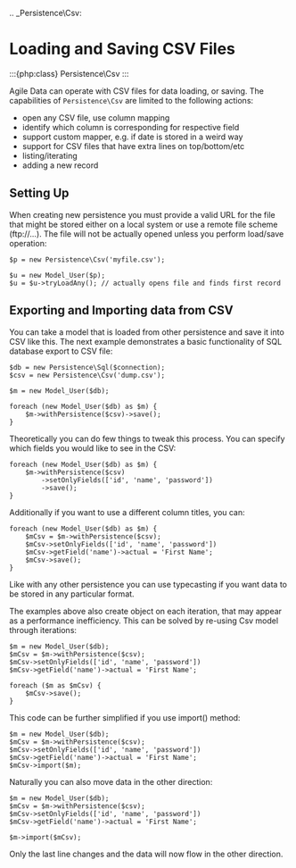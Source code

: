 .. _Persistence\Csv:

# Loading and Saving CSV Files

:::{php:class} Persistence\Csv
:::

Agile Data can operate with CSV files for data loading, or saving. The capabilities
of `Persistence\Csv` are limited to the following actions:

- open any CSV file, use column mapping
- identify which column is corresponding for respective field
- support custom mapper, e.g. if date is stored in a weird way
- support for CSV files that have extra lines on top/bottom/etc
- listing/iterating
- adding a new record

## Setting Up

When creating new persistence you must provide a valid URL for
the file that might be stored either on a local system or
use a remote file scheme (ftp://...). The file will not be
actually opened unless you perform load/save operation:

```
$p = new Persistence\Csv('myfile.csv');

$u = new Model_User($p);
$u = $u->tryLoadAny(); // actually opens file and finds first record
```

## Exporting and Importing data from CSV

You can take a model that is loaded from other persistence and save
it into CSV like this. The next example demonstrates a basic functionality
of SQL database export to CSV file:

```
$db = new Persistence\Sql($connection);
$csv = new Persistence\Csv('dump.csv');

$m = new Model_User($db);

foreach (new Model_User($db) as $m) {
    $m->withPersistence($csv)->save();
}
```

Theoretically you can do few things to tweak this process. You can specify
which fields you would like to see in the CSV:

```
foreach (new Model_User($db) as $m) {
    $m->withPersistence($csv)
        ->setOnlyFields(['id', 'name', 'password'])
        ->save();
}
```

Additionally if you want to use a different column titles, you can:

```
foreach (new Model_User($db) as $m) {
    $mCsv = $m->withPersistence($csv);
    $mCsv->setOnlyFields(['id', 'name', 'password'])
    $mCsv->getField('name')->actual = 'First Name';
    $mCsv->save();
}
```

Like with any other persistence you can use typecasting if you want data to be
stored in any particular format.

The examples above also create object on each iteration, that may appear as
a performance inefficiency. This can be solved by re-using Csv model through
iterations:

```
$m = new Model_User($db);
$mCsv = $m->withPersistence($csv);
$mCsv->setOnlyFields(['id', 'name', 'password'])
$mCsv->getField('name')->actual = 'First Name';

foreach ($m as $mCsv) {
    $mCsv->save();
}
```

This code can be further simplified if you use import() method:

```
$m = new Model_User($db);
$mCsv = $m->withPersistence($csv);
$mCsv->setOnlyFields(['id', 'name', 'password'])
$mCsv->getField('name')->actual = 'First Name';
$mCsv->import($m);
```

Naturally you can also move data in the other direction:

```
$m = new Model_User($db);
$mCsv = $m->withPersistence($csv);
$mCsv->setOnlyFields(['id', 'name', 'password'])
$mCsv->getField('name')->actual = 'First Name';

$m->import($mCsv);
```

Only the last line changes and the data will now flow in the other direction.
